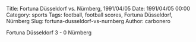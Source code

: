 Title: Fortuna Düsseldorf vs. Nürnberg, 1991/04/05
Date: 1991/04/05 00:00
Category: sports
Tags: football, football scores, Fortuna Düsseldorf, Nürnberg
Slug: fortuna-dusseldorf-vs-nurnberg
Author: carbonero


Fortuna Düsseldorf 3 - 0 Nürnberg
